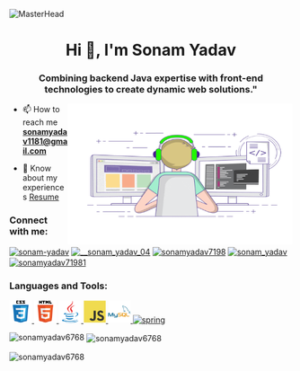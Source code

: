 ![MasterHead](https://previews.123rf.com/images/karpenkoilia/karpenkoilia1806/karpenkoilia180600011/102988806-vector-line-web-concept-for-programming-linear-web-banner-for-coding-.jpg)

<h1 align="center">Hi 👋, I'm Sonam Yadav</h1>
<h3 align="center">Combining backend Java expertise with front-end technologies to create dynamic web solutions."</h3>


<img align="right" height="250" width="400" src="https://raw.githubusercontent.com/mikonoid/mikonoid/main/images/gifs/coder3.gif" />


- 📫 How to reach me **sonamyadav1181@gmail.com**

- 📄 Know about my experiences [Resume](https://drive.google.com/file/d/1Zb2FuoLkkr0qQJ8vtepoWt0gqIH2ci5T/view?usp=drive_link)

<h3 align="left">Connect with me:</h3>
<p align="left">
<a href="https://linkedin.com/in/sonam-yadav" target="blank"><img align="center" src="https://raw.githubusercontent.com/rahuldkjain/github-profile-readme-generator/master/src/images/icons/Social/linked-in-alt.svg" alt="sonam-yadav" height="30" width="40" /></a>
<a href="https://instagram.com/__sonam_yadav_04" target="blank"><img align="center" src="https://raw.githubusercontent.com/rahuldkjain/github-profile-readme-generator/master/src/images/icons/Social/instagram.svg" alt="__sonam_yadav_04" height="30" width="40" /></a>
<a href="https://www.hackerrank.com/sonamyadav7198" target="blank"><img align="center" src="https://raw.githubusercontent.com/rahuldkjain/github-profile-readme-generator/master/src/images/icons/Social/hackerrank.svg" alt="sonamyadav7198" height="30" width="40" /></a>
<a href="https://www.leetcode.com/sonam_yadav" target="blank"><img align="center" src="https://raw.githubusercontent.com/rahuldkjain/github-profile-readme-generator/master/src/images/icons/Social/leet-code.svg" alt="sonam_yadav" height="30" width="40" /></a>
<a href="https://auth.geeksforgeeks.org/user/sonamyadav71981" target="blank"><img align="center" src="https://raw.githubusercontent.com/rahuldkjain/github-profile-readme-generator/master/src/images/icons/Social/geeks-for-geeks.svg" alt="sonamyadav71981" height="30" width="40" /></a>
</p>

<h3 align="left">Languages and Tools:</h3>
<p align="left"> <a href="https://www.w3schools.com/css/" target="_blank" rel="noreferrer"> <img src="https://raw.githubusercontent.com/devicons/devicon/master/icons/css3/css3-original-wordmark.svg" alt="css3" width="40" height="40"/> </a> <a href="https://www.w3.org/html/" target="_blank" rel="noreferrer"> <img src="https://raw.githubusercontent.com/devicons/devicon/master/icons/html5/html5-original-wordmark.svg" alt="html5" width="40" height="40"/> </a> <a href="https://www.java.com" target="_blank" rel="noreferrer"> <img src="https://raw.githubusercontent.com/devicons/devicon/master/icons/java/java-original.svg" alt="java" width="40" height="40"/> </a> <a href="https://developer.mozilla.org/en-US/docs/Web/JavaScript" target="_blank" rel="noreferrer"> <img src="https://raw.githubusercontent.com/devicons/devicon/master/icons/javascript/javascript-original.svg" alt="javascript" width="40" height="40"/> </a> <a href="https://www.mysql.com/" target="_blank" rel="noreferrer"> <img src="https://raw.githubusercontent.com/devicons/devicon/master/icons/mysql/mysql-original-wordmark.svg" alt="mysql" width="40" height="40"/> </a> <a href="https://spring.io/" target="_blank" rel="noreferrer"> <img src="https://www.vectorlogo.zone/logos/springio/springio-icon.svg" alt="spring" width="40" height="40"/> </a> </p>

<p><img align="left" src="https://github-readme-stats.vercel.app/api/top-langs?username=sonamyadav6768&show_icons=true&locale=en&layout=compact" alt="sonamyadav6768" /></p>

<p>&nbsp;<img align="center" src="https://github-readme-stats.vercel.app/api?username=sonamyadav6768&show_icons=true&locale=en" alt="sonamyadav6768" /></p>

<p><img align="center" src="https://github-readme-streak-stats.herokuapp.com/?user=sonamyadav6768&" alt="sonamyadav6768" /></p>

